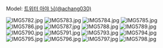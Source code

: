 ﻿---
dddd: 2024.06.08 부코페 토
nickname: 아야
sns_type: x
sns_id: achang030
---

<a name="achang030"></a>
Model: <a href="https://x.com/achang030" target="_blank">트위터 아야 님(@achang030)</a>

![IMG5782.jpg](/assets/img/2024/06-08/아야/IMG5782.jpg)
![IMG5783.jpg](/assets/img/2024/06-08/아야/IMG5783.jpg)
![IMG5784.jpg](/assets/img/2024/06-08/아야/IMG5784.jpg)
![IMG5785.jpg](/assets/img/2024/06-08/아야/IMG5785.jpg)
![IMG5786.jpg](/assets/img/2024/06-08/아야/IMG5786.jpg)
![IMG5787.jpg](/assets/img/2024/06-08/아야/IMG5787.jpg)
![IMG5788.jpg](/assets/img/2024/06-08/아야/IMG5788.jpg)
![IMG5789.jpg](/assets/img/2024/06-08/아야/IMG5789.jpg)
![IMG5790.jpg](/assets/img/2024/06-08/아야/IMG5790.jpg)
![IMG5791.jpg](/assets/img/2024/06-08/아야/IMG5791.jpg)
![IMG5793.jpg](/assets/img/2024/06-08/아야/IMG5793.jpg)
![IMG5794.jpg](/assets/img/2024/06-08/아야/IMG5794.jpg)
![IMG5795.jpg](/assets/img/2024/06-08/아야/IMG5795.jpg)
![IMG5796.jpg](/assets/img/2024/06-08/아야/IMG5796.jpg)
![IMG5797.jpg](/assets/img/2024/06-08/아야/IMG5797.jpg)
![IMG5798.jpg](/assets/img/2024/06-08/아야/IMG5798.jpg)